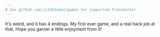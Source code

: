 ```yaml
---
# See github.com/js13kGames/games for supported frontmatter
---
```

It's weird, and it has 4 endings. My first ever game, and a real hack job at that. Hope you garner a little enjoyment from it!